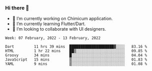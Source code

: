 ### Hi there 👋

<!--
**devcat37/devcat37** is a ✨ _special_ ✨ repository because its `README.md` (this file) appears on your GitHub profile.-->


- 🔭 I’m currently working on Chimicum application.
- 🌱 I’m currently learning Flutter/Dart.
- 👯 I’m looking to collaborate with UI designers.
<!-- - 🤔 I’m looking for help with ... -->

<!--START_SECTION:waka-->
```text
Week: 07 February, 2022 - 13 February, 2022

Dart         11 hrs 39 mins  ████████████████████▓░░░░   83.16 % 
HTML         1 hr 22 mins    ██▒░░░░░░░░░░░░░░░░░░░░░░   09.85 % 
Groovy       34 mins         █░░░░░░░░░░░░░░░░░░░░░░░░   04.04 % 
JavaScript   15 mins         ▒░░░░░░░░░░░░░░░░░░░░░░░░   01.83 % 
YAML         9 mins          ▒░░░░░░░░░░░░░░░░░░░░░░░░   01.08 % 
```
<!--END_SECTION:waka-->
